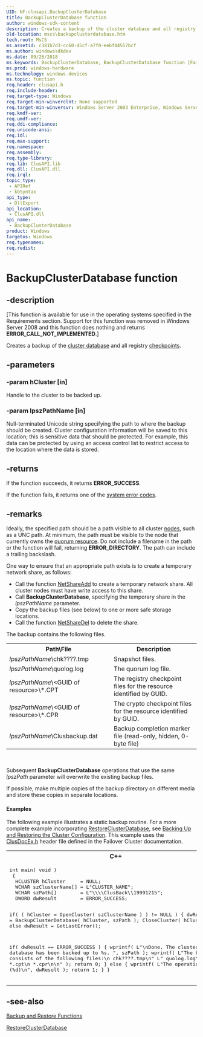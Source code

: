 ```yaml
---
UID: NF:clusapi.BackupClusterDatabase
title: BackupClusterDatabase function
author: windows-sdk-content
description: Creates a backup of the cluster database and all registry checkpoints.
old-location: mscs\backupclusterdatabase.htm
tech.root: MsCS
ms.assetid: c381b7d3-cc60-45cf-a7f0-eebf44557bcf
ms.author: windowssdkdev
ms.date: 09/26/2018
ms.keywords: BackupClusterDatabase, BackupClusterDatabase function [Failover Cluster], _wolf_backupclusterdatabase, clusapi/BackupClusterDatabase, mscs.backupclusterdatabase
ms.prod: windows-hardware
ms.technology: windows-devices
ms.topic: function
req.header: clusapi.h
req.include-header: 
req.target-type: Windows
req.target-min-winverclnt: None supported
req.target-min-winversvr: Windows Server 2003 Enterprise, Windows Server 2003 Datacenter
req.kmdf-ver: 
req.umdf-ver: 
req.ddi-compliance: 
req.unicode-ansi: 
req.idl: 
req.max-support: 
req.namespace: 
req.assembly: 
req.type-library: 
req.lib: ClusAPI.lib
req.dll: ClusAPI.dll
req.irql: 
topic_type:
 - APIRef
 - kbSyntax
api_type:
 - DllExport
api_location:
 - ClusAPI.dll
api_name:
 - BackupClusterDatabase
product: Windows
targetos: Windows
req.typenames: 
req.redist: 
---
```


# BackupClusterDatabase function


## -description


<p class="CCE_Message">[This function is available for use in the operating systems specified in the Requirements 
    section. Support for this function was removed in Windows Server 2008 and this function does nothing and returns 
    <b>ERROR_CALL_NOT_IMPLEMENTED</b>.]

Creates a backup of the <a href="https://msdn.microsoft.com/en-us/library/Aa369094(v=VS.85).aspx">cluster database</a> and 
    all registry <a href="https://msdn.microsoft.com/en-us/library/Aa367195(v=VS.85).aspx">checkpoints</a>.


## -parameters




### -param hCluster [in]

Handle to the cluster to be backed up.


### -param lpszPathName [in]

Null-terminated Unicode string specifying the path to where the backup should be created. Cluster 
      configuration information will be saved to this location; this is sensitive data that should be protected. For 
      example, this data can be protected by using an access control list to restrict access to the location where the 
      data is stored.


## -returns



If the function succeeds, it returns <b>ERROR_SUCCESS</b>.

If the function fails, it returns one of the 
       <a href="https://msdn.microsoft.com/en-us/library/ms681381(v=VS.85).aspx">system error codes</a>.




## -remarks



Ideally, the specified path should be a path visible to all cluster 
     <a href="https://msdn.microsoft.com/en-us/library/Aa371745(v=VS.85).aspx">nodes</a>, such as a UNC path. At minimum, the path must be visible to 
     the node that currently owns the <a href="https://msdn.microsoft.com/en-us/library/Aa371819(v=VS.85).aspx">quorum resource</a>. Do not 
     include a filename in the path or the function will fail, returning <b>ERROR_DIRECTORY</b>. 
     The path can include a trailing backslash.

One way to ensure that an appropriate path exists is to create a temporary network share, as follows:

<ul>
<li>Call the function <a href="https://msdn.microsoft.com/en-us/library/Bb525384(v=VS.85).aspx">NetShareAdd</a> to create a temporary 
      network share. All cluster nodes must have write access to this share.</li>
<li>Call <b>BackupClusterDatabase</b>, specifying 
      the temporary share in the <i>lpszPathName</i> parameter.</li>
<li>Copy the backup files (see below) to one or more safe storage locations.</li>
<li>Call the function <a href="https://msdn.microsoft.com/en-us/library/Bb525386(v=VS.85).aspx">NetShareDel</a> to delete the 
      share.</li>
</ul>
The backup contains the following files.

<table>
<tr>
<th>Path\File</th>
<th>Description</th>
</tr>
<tr>
<td>
<i>lpszPathName</i>\chk????.tmp

</td>
<td>
Snapshot files.

</td>
</tr>
<tr>
<td>
<i>lpszPathName</i>\quolog.log

</td>
<td>
The quorum log file.

</td>
</tr>
<tr>
<td>
<i>lpszPathName</i>\&lt;GUID of resource&gt;\*.CPT

</td>
<td>
The registry checkpoint files for the resource identified by GUID.

</td>
</tr>
<tr>
<td>
<i>lpszPathName</i>\&lt;GUID of resource&gt;\*.CPR

</td>
<td>
The crypto checkpoint files for the resource identified by GUID.

</td>
</tr>
<tr>
<td>
<i>lpszPathName</i>\Clusbackup.dat

</td>
<td>
Backup completion marker file (read-only, hidden, 0-byte file)

</td>
</tr>
</table>
 

Subsequent <b>BackupClusterDatabase</b> operations 
     that use the same <i>lpszPath</i> parameter will overwrite the existing backup files.

If possible, make multiple copies of the backup directory on different media and store these copies in separate 
     locations.


#### Examples

The following example illustrates a static backup routine. For a more complete example 
     incorporating <a href="https://msdn.microsoft.com/en-us/library/Aa372323(v=VS.85).aspx">RestoreClusterDatabase</a>, see 
     <a href="https://msdn.microsoft.com/en-us/library/Aa367184(v=VS.85).aspx">Backing Up and Restoring the Cluster Configuration</a>. 
     This example uses the <a href="https://msdn.microsoft.com/en-us/library/Aa367743(v=VS.85).aspx">ClusDocEx.h</a> header file defined in the 
     Failover Cluster documentation.

<div class="code"><span codelanguage="ManagedCPlusPlus"><table>
<tr>
<th>C++</th>
</tr>
<tr>
<td>
<pre>
int main( void )
 {
  HCLUSTER hCluster     = NULL;
  WCHAR szClusterName[] = L"CLUSTER_NAME";
  WCHAR szPath[]        = L"\\\\ClusBack\\19991215";
  DWORD dwResult        = ERROR_SUCCESS;
 
  if( ( hCluster = OpenCluster( szClusterName ) ) != NULL )
   {
    dwResult = BackupClusterDatabase( hCluster, szPath );
    CloseCluster( hCluster );
   }
  else
    dwResult = GetLastError();

  if( dwResult == ERROR_SUCCESS )
   {
    wprintf( L"\nDone. The cluster database has been backed up to %s. ", szPath );
    wprintf( L"The backup consists of the following files:\n    chk????.tmp\n"
             L"    quolog.log\n    *.cpt\n    *.cpr\n\n" );
    return 0;
   }
  else
   {
    wprintf( L"The operation failed (%d)\n", dwResult );
    return 1;
   }
 }
</pre>
</td>
</tr>
</table></span></div>



## -see-also




<a href="https://msdn.microsoft.com/en-us/library/Aa367186(v=VS.85).aspx">Backup and Restore Functions</a>



<a href="https://msdn.microsoft.com/en-us/library/Aa372323(v=VS.85).aspx">RestoreClusterDatabase</a>
 

 

